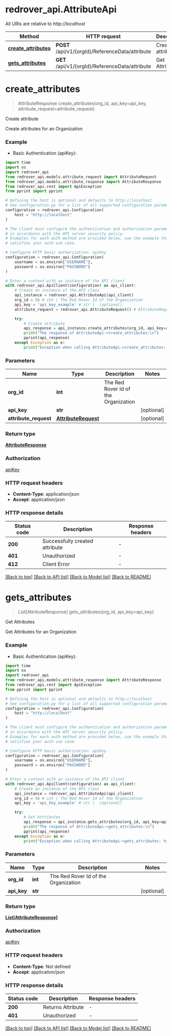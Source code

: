 # redrover_api.AttributeApi

All URIs are relative to *http://localhost*

Method | HTTP request | Description
------------- | ------------- | -------------
[**create_attributes**](AttributeApi.md#create_attributes) | **POST** /api/v1/{orgId}/ReferenceData/attribute | Create attribute
[**gets_attributes**](AttributeApi.md#gets_attributes) | **GET** /api/v1/{orgId}/ReferenceData/attribute | Get Attributes


# **create_attributes**
> AttributeResponse create_attributes(org_id, api_key=api_key, attribute_request=attribute_request)

Create attribute

Create attributes for an Organization

### Example

* Basic Authentication (apiKey):

```python
import time
import os
import redrover_api
from redrover_api.models.attribute_request import AttributeRequest
from redrover_api.models.attribute_response import AttributeResponse
from redrover_api.rest import ApiException
from pprint import pprint

# Defining the host is optional and defaults to http://localhost
# See configuration.py for a list of all supported configuration parameters.
configuration = redrover_api.Configuration(
    host = "http://localhost"
)

# The client must configure the authentication and authorization parameters
# in accordance with the API server security policy.
# Examples for each auth method are provided below, use the example that
# satisfies your auth use case.

# Configure HTTP basic authorization: apiKey
configuration = redrover_api.Configuration(
    username = os.environ["USERNAME"],
    password = os.environ["PASSWORD"]
)

# Enter a context with an instance of the API client
with redrover_api.ApiClient(configuration) as api_client:
    # Create an instance of the API class
    api_instance = redrover_api.AttributeApi(api_client)
    org_id = 56 # int | The Red Rover Id of the Organization
    api_key = 'api_key_example' # str |  (optional)
    attribute_request = redrover_api.AttributeRequest() # AttributeRequest |  (optional)

    try:
        # Create attribute
        api_response = api_instance.create_attributes(org_id, api_key=api_key, attribute_request=attribute_request)
        print("The response of AttributeApi->create_attributes:\n")
        pprint(api_response)
    except Exception as e:
        print("Exception when calling AttributeApi->create_attributes: %s\n" % e)
```



### Parameters


Name | Type | Description  | Notes
------------- | ------------- | ------------- | -------------
 **org_id** | **int**| The Red Rover Id of the Organization | 
 **api_key** | **str**|  | [optional] 
 **attribute_request** | [**AttributeRequest**](AttributeRequest.md)|  | [optional] 

### Return type

[**AttributeResponse**](AttributeResponse.md)

### Authorization

[apiKey](../README.md#apiKey)

### HTTP request headers

 - **Content-Type**: application/json
 - **Accept**: application/json

### HTTP response details

| Status code | Description | Response headers |
|-------------|-------------|------------------|
**200** | Successfully created attribute |  -  |
**401** | Unauthorized |  -  |
**412** | Client Error |  -  |

[[Back to top]](#) [[Back to API list]](../README.md#documentation-for-api-endpoints) [[Back to Model list]](../README.md#documentation-for-models) [[Back to README]](../README.md)

# **gets_attributes**
> List[AttributeResponse] gets_attributes(org_id, api_key=api_key)

Get Attributes

Get Attributes for an Organization

### Example

* Basic Authentication (apiKey):

```python
import time
import os
import redrover_api
from redrover_api.models.attribute_response import AttributeResponse
from redrover_api.rest import ApiException
from pprint import pprint

# Defining the host is optional and defaults to http://localhost
# See configuration.py for a list of all supported configuration parameters.
configuration = redrover_api.Configuration(
    host = "http://localhost"
)

# The client must configure the authentication and authorization parameters
# in accordance with the API server security policy.
# Examples for each auth method are provided below, use the example that
# satisfies your auth use case.

# Configure HTTP basic authorization: apiKey
configuration = redrover_api.Configuration(
    username = os.environ["USERNAME"],
    password = os.environ["PASSWORD"]
)

# Enter a context with an instance of the API client
with redrover_api.ApiClient(configuration) as api_client:
    # Create an instance of the API class
    api_instance = redrover_api.AttributeApi(api_client)
    org_id = 56 # int | The Red Rover Id of the Organization
    api_key = 'api_key_example' # str |  (optional)

    try:
        # Get Attributes
        api_response = api_instance.gets_attributes(org_id, api_key=api_key)
        print("The response of AttributeApi->gets_attributes:\n")
        pprint(api_response)
    except Exception as e:
        print("Exception when calling AttributeApi->gets_attributes: %s\n" % e)
```



### Parameters


Name | Type | Description  | Notes
------------- | ------------- | ------------- | -------------
 **org_id** | **int**| The Red Rover Id of the Organization | 
 **api_key** | **str**|  | [optional] 

### Return type

[**List[AttributeResponse]**](AttributeResponse.md)

### Authorization

[apiKey](../README.md#apiKey)

### HTTP request headers

 - **Content-Type**: Not defined
 - **Accept**: application/json

### HTTP response details

| Status code | Description | Response headers |
|-------------|-------------|------------------|
**200** | Returns Attribute |  -  |
**401** | Unauthorized |  -  |

[[Back to top]](#) [[Back to API list]](../README.md#documentation-for-api-endpoints) [[Back to Model list]](../README.md#documentation-for-models) [[Back to README]](../README.md)

